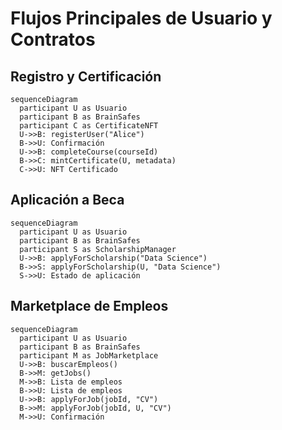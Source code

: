 # Flujos Principales de Usuario y Contratos

## Registro y Certificación
```mermaid
sequenceDiagram
  participant U as Usuario
  participant B as BrainSafes
  participant C as CertificateNFT
  U->>B: registerUser("Alice")
  B->>U: Confirmación
  U->>B: completeCourse(courseId)
  B->>C: mintCertificate(U, metadata)
  C->>U: NFT Certificado
```

## Aplicación a Beca
```mermaid
sequenceDiagram
  participant U as Usuario
  participant B as BrainSafes
  participant S as ScholarshipManager
  U->>B: applyForScholarship("Data Science")
  B->>S: applyForScholarship(U, "Data Science")
  S->>U: Estado de aplicación
```

## Marketplace de Empleos
```mermaid
sequenceDiagram
  participant U as Usuario
  participant B as BrainSafes
  participant M as JobMarketplace
  U->>B: buscarEmpleos()
  B->>M: getJobs()
  M->>B: Lista de empleos
  B->>U: Lista de empleos
  U->>B: applyForJob(jobId, "CV")
  B->>M: applyForJob(jobId, U, "CV")
  M->>U: Confirmación
``` 